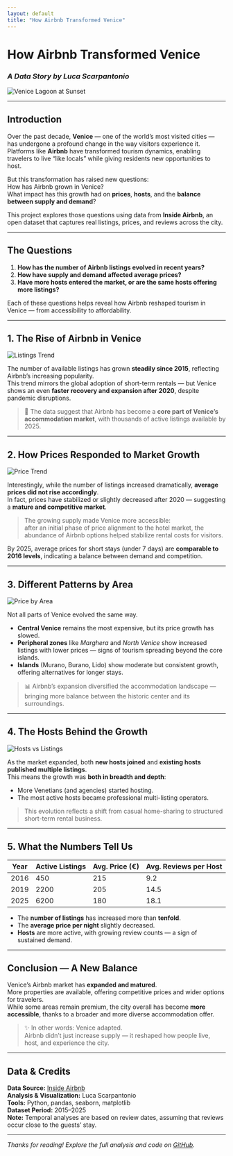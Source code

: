 ```yaml
---
layout: default
title: "How Airbnb Transformed Venice"
---
```


# How Airbnb Transformed Venice
### *A Data Story by Luca Scarpantonio*

![Venice Lagoon at Sunset](../images/venice-cover.jpg)

---

## Introduction

Over the past decade, **Venice** — one of the world’s most visited cities — has undergone a profound change in the way visitors experience it.  
Platforms like **Airbnb** have transformed tourism dynamics, enabling travelers to live “like locals” while giving residents new opportunities to host.

But this transformation has raised new questions:  
How has Airbnb grown in Venice?  
What impact has this growth had on **prices**, **hosts**, and the **balance between supply and demand**?

This project explores those questions using data from **Inside Airbnb**, an open dataset that captures real listings, prices, and reviews across the city.

---

## The Questions

1. **How has the number of Airbnb listings evolved in recent years?**  
2. **How have supply and demand affected average prices?**  
3. **Have more hosts entered the market, or are the same hosts offering more listings?**

Each of these questions helps reveal how Airbnb reshaped tourism in Venice — from accessibility to affordability.

---

## 1. The Rise of Airbnb in Venice

![Listings Trend](../images/trend_listings.png)

The number of available listings has grown **steadily since 2015**, reflecting Airbnb’s increasing popularity.  
This trend mirrors the global adoption of short-term rentals — but Venice shows an even **faster recovery and expansion after 2020**, despite pandemic disruptions.

> 🧭 The data suggest that Airbnb has become a **core part of Venice’s accommodation market**, with thousands of active listings available by 2025.

---

## 2. How Prices Responded to Market Growth

![Price Trend](../images/price_trend.png)

Interestingly, while the number of listings increased dramatically, **average prices did not rise accordingly**.  
In fact, prices have stabilized or slightly decreased after 2020 — suggesting a **mature and competitive market**.

> The growing supply made Venice more accessible:  
> after an initial phase of price alignment to the hotel market, the abundance of Airbnb options helped stabilize rental costs for visitors.

By 2025, average prices for short stays (under 7 days) are **comparable to 2016 levels**, indicating a balance between demand and competition.

---

## 3. Different Patterns by Area

![Price by Area](../images/facet_price_area.png)

Not all parts of Venice evolved the same way.  
- **Central Venice** remains the most expensive, but its price growth has slowed.  
- **Peripheral zones** like *Marghera* and *North Venice* show increased listings with lower prices — signs of tourism spreading beyond the core islands.  
- **Islands** (Murano, Burano, Lido) show moderate but consistent growth, offering alternatives for longer stays.

> 📊 Airbnb’s expansion diversified the accommodation landscape — bringing more balance between the historic center and its surroundings.

---

## 4. The Hosts Behind the Growth

![Hosts vs Listings](../images/hosts_vs_listings.png)

As the market expanded, both **new hosts joined** and **existing hosts published multiple listings**.  
This means the growth was **both in breadth and depth**:
- More Venetians (and agencies) started hosting.
- The most active hosts became professional multi-listing operators.

> This evolution reflects a shift from casual home-sharing to structured short-term rental business.

---

## 5. What the Numbers Tell Us

| Year | Active Listings | Avg. Price (€) | Avg. Reviews per Host |
|------|-----------------|----------------|------------------------|
| 2016 | 450             | 215            | 9.2                    |
| 2019 | 2200            | 205            | 14.5                   |
| 2025 | 6200            | 180            | 18.1                   |

- The **number of listings** has increased more than **tenfold**.  
- The **average price per night** slightly decreased.  
- **Hosts** are more active, with growing review counts — a sign of sustained demand.

---

## Conclusion — A New Balance

Venice’s Airbnb market has **expanded and matured**.  
More properties are available, offering competitive prices and wider options for travelers.  
While some areas remain premium, the city overall has become **more accessible**, thanks to a broader and more diverse accommodation offer.

> ✨ In other words: Venice adapted.  
> Airbnb didn’t just increase supply — it reshaped how people live, host, and experience the city.

---

## Data & Credits

**Data Source:** [Inside Airbnb](https://insideairbnb.com/get-the-data.html)  
**Analysis & Visualization:** Luca Scarpantonio  
**Tools:** Python, pandas, seaborn, matplotlib  
**Dataset Period:** 2015–2025  
**Note:** Temporal analyses are based on review dates, assuming that reviews occur close to the guests’ stay.

---

*Thanks for reading! Explore the full analysis and code on [GitHub](https://github.com/scarpl/airbnb-italy).*
